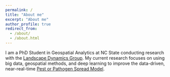 ```yaml
---
permalink: /
title: "About me"
excerpt: "About me"
author_profile: true
redirect_from: 
  - /about/
  - /about.html
---
```


I am a PhD Student in Geospatial Analytics at NC State conducting research with the [Landscape Dynamics Group](https://geospatial.ncsu.edu/landscapedynamics/people/ross-meentemeyer/). My current research focuses on using big data, geospatial methods, and deep learning to improve the data-driven, near-real-time [Pest or Pathogen Spread Model](https://popsmodel.org/).